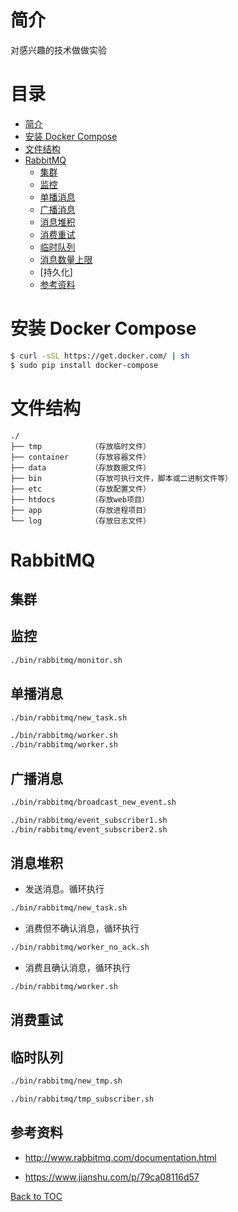 # 简介

对感兴趣的技术做做实验

# 目录

* [简介](#简介)
* [安装 Docker Compose](#安装-docker-compose)
* [文件结构](#文件结构)
* [RabbitMQ](#RabbitMQ)
    * [集群](#集群)
    * [监控](#监控)
    * [单播消息](#单播消息)
    * [广播消息](#广播消息)
    * [消息堆积](#消息堆积)
    * [消费重试](#消费重试)
    * [临时队列](#临时队列)
    * [消息数量上限](#消息数量上限)
    * [持久化]
    * [参考资料](#参考资料)


# 安装 Docker Compose

```bash
$ curl -sSL https://get.docker.com/ | sh
$ sudo pip install docker-compose
```


# 文件结构

```
./
├── tmp           （存放临时文件）
├── container     （存放容器文件）
├── data          （存放数据文件）
├── bin           （存放可执行文件，脚本或二进制文件等）
├── etc           （存放配置文件）
├── htdocs        （存放web项目）
├── app           （存放进程项目）
└── log           （存放日志文件）

```


# RabbitMQ

## 集群


## 监控

```bash
./bin/rabbitmq/monitor.sh
```


## 单播消息

```bash
./bin/rabbitmq/new_task.sh
```

```bash
./bin/rabbitmq/worker.sh
./bin/rabbitmq/worker.sh
```


## 广播消息

```bash
./bin/rabbitmq/broadcast_new_event.sh
```

```bash
./bin/rabbitmq/event_subscriber1.sh
./bin/rabbitmq/event_subscriber2.sh
```

## 消息堆积

* 发送消息。循环执行

```bash
./bin/rabbitmq/new_task.sh
```

*  消费但不确认消息，循环执行

```bash
./bin/rabbitmq/worker_no_ack.sh
```


*  消费且确认消息，循环执行

```bash
./bin/rabbitmq/worker.sh
```



## 消费重试



## 临时队列

```bash
./bin/rabbitmq/new_tmp.sh
```

```bash
./bin/rabbitmq/tmp_subscriber.sh
```

## 参考资料


* http://www.rabbitmq.com/documentation.html

* https://www.jianshu.com/p/79ca08116d57

[Back to TOC](#目录)
